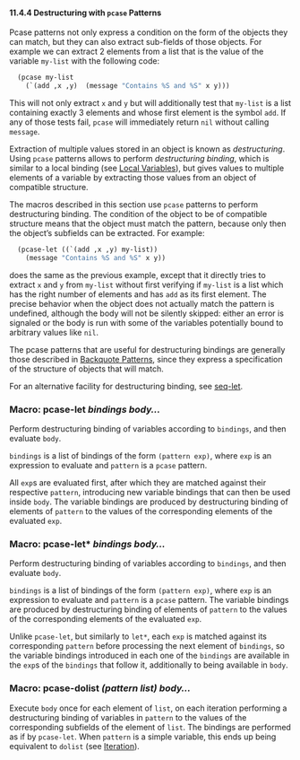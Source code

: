

#### 11.4.4 Destructuring with `pcase` Patterns

Pcase patterns not only express a condition on the form of the objects they can match, but they can also extract sub-fields of those objects. For example we can extract 2 elements from a list that is the value of the variable `my-list` with the following code:

```lisp
  (pcase my-list
    (`(add ,x ,y)  (message "Contains %S and %S" x y)))
```

This will not only extract `x` and `y` but will additionally test that `my-list` is a list containing exactly 3 elements and whose first element is the symbol `add`. If any of those tests fail, `pcase` will immediately return `nil` without calling `message`.

Extraction of multiple values stored in an object is known as *destructuring*. Using `pcase` patterns allows to perform *destructuring binding*, which is similar to a local binding (see [Local Variables](Local-Variables.html)), but gives values to multiple elements of a variable by extracting those values from an object of compatible structure.

The macros described in this section use `pcase` patterns to perform destructuring binding. The condition of the object to be of compatible structure means that the object must match the pattern, because only then the object’s subfields can be extracted. For example:

```lisp
  (pcase-let ((`(add ,x ,y) my-list))
    (message "Contains %S and %S" x y))
```

does the same as the previous example, except that it directly tries to extract `x` and `y` from `my-list` without first verifying if `my-list` is a list which has the right number of elements and has `add` as its first element. The precise behavior when the object does not actually match the pattern is undefined, although the body will not be silently skipped: either an error is signaled or the body is run with some of the variables potentially bound to arbitrary values like `nil`.

The pcase patterns that are useful for destructuring bindings are generally those described in [Backquote Patterns](Backquote-Patterns.html), since they express a specification of the structure of objects that will match.

For an alternative facility for destructuring binding, see [seq-let](Sequence-Functions.html#seq_002dlet).

### Macro: **pcase-let** *bindings body…*

Perform destructuring binding of variables according to `bindings`, and then evaluate `body`.

`bindings` is a list of bindings of the form `(pattern exp)`, where `exp` is an expression to evaluate and `pattern` is a `pcase` pattern.

All `exp`s are evaluated first, after which they are matched against their respective `pattern`, introducing new variable bindings that can then be used inside `body`. The variable bindings are produced by destructuring binding of elements of `pattern` to the values of the corresponding elements of the evaluated `exp`.

### Macro: **pcase-let\*** *bindings body…*

Perform destructuring binding of variables according to `bindings`, and then evaluate `body`.

`bindings` is a list of bindings of the form `(pattern exp)`, where `exp` is an expression to evaluate and `pattern` is a `pcase` pattern. The variable bindings are produced by destructuring binding of elements of `pattern` to the values of the corresponding elements of the evaluated `exp`.

Unlike `pcase-let`, but similarly to `let*`, each `exp` is matched against its corresponding `pattern` before processing the next element of `bindings`, so the variable bindings introduced in each one of the `bindings` are available in the `exp`s of the `bindings` that follow it, additionally to being available in `body`.

### Macro: **pcase-dolist** *(pattern list) body…*

Execute `body` once for each element of `list`, on each iteration performing a destructuring binding of variables in `pattern` to the values of the corresponding subfields of the element of `list`. The bindings are performed as if by `pcase-let`. When `pattern` is a simple variable, this ends up being equivalent to `dolist` (see [Iteration](Iteration.html)).
